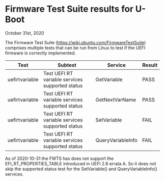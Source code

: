 Firmware Test Suite results for U-Boot
======================================

October 31st, 2020

The Firmware Test Suite (https://wiki.ubuntu.com/FirmwareTestSuite) comprises
multiple tests that can be run from Linux to test if the UEFI firmware is
correctly implemented.

| Test           | Subtest                                         | Service           | Result |
|----------------|-------------------------------------------------|-------------------|--------|
| uefirtvariable | Test UEFI RT variable services supported status | GetVariable       | PASS   |
| uefirtvariable | Test UEFI RT variable services supported status | GetNextVarName    | PASS   |
| uefirtvariable | Test UEFI RT variable services supported status | SetVariable       | FAIL   |
| uefirtvariable | Test UEFI RT variable services supported status | QueryVariableInfo | FAIL   |

As of 2020-10-31 the FWTS has does not support the EFI\_RT\_PROPERTIES\_TABLE
introduced in UEFI 2.8 errata A. So it does not skip the supported status test
for the SetVariable() and QueryVariableInfo() services.
